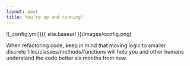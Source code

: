 ```yaml
---
layout: post
title: You're up and running!
---
```


![_config.yml]({{ site.baseurl }}/images/config.png)


When refactoring code, keep in mind that moving logic to smaller discrete files/classes/methods/functions will help you and other humans understand the code better six months from now.

